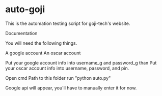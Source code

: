 # auto-goji
 This is the automation testing script for goji-tech's website.

Documentation

You will need the following things.

A google account
An oscar account

Put your google account info into username_g and password_g
than
Put your oscar account info into username, password, and pin.

Open cmd
Path to this folder
run "python auto.py"

Google api will appear, you'll have to manually enter it for now.